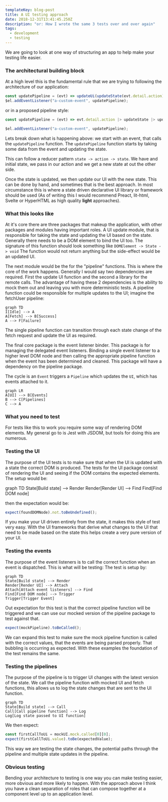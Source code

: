 ```yaml
---
templateKey: blog-post
title: A UI testing approach
date: 2018-12-31T13:41:45.250Z
description: "or: How I wrote the same 3 tests over and over again"
tags:
  - development
  - testing
---
```


We are going to look at one way of structuring an app to help make your testing life easier.

### The architectural building block

At a high level this is the fundamental rule that we are trying to following the architecture of our application:

```js
const updatePipeline = (evt) => updateUi(updateState(evt.detail.action));
$el.addEventListener("a-custom-event", updatePipeline);
```

or in a proposed pipeline style:

```js
const updatePipeline = (evt) => evt.detail.action |> updateState |> updateUi;

$el.addEventListener("a-custom-event", updatePipeline);
```

Lets break down what is happening above: we start with an event, that calls the `updatePipeline` function. The `updatePipeline` function starts by taking some data from the event and updating the state.

This can follow a reducer pattern `state -> action -> state`. We have and initial state, we pass in our action and we get a new state at out the other side.

Once the state is updated, we then update our UI with the new state. This can be done by hand, and sometimes that is the best approach. In most circumstance this is where a state driven declarative UI library or framework should be used (As of writing this I would recommend Preact, lit-html, Svelte or HyperHTML as high quality **light** approaches).

### What this looks like

At it's core there are three packages that makeup the application, with other packages and modules having important roles. A UI update module, that is responsible for taking the state and updating the UI based on the state. Generally there needs to be a DOM element to bind the UI too. The signature of this function should look something like `DOMElement -> State -> void` The function would not return anything but the side-effect would be an updated UI.

The next module would be the for the "pipeline" functions. This is where the core of the work happens. Generally I would say two dependencies are required. First the update UI function and the second a library for the remote calls. The advantage of having these 2 dependencies is the ability to mock them out and leaving you with more deterministic tests. A pipeline function could be responsible for multiple updates to the UI; imagine the fetchUser pipeline:

```mermaid
graph TD
I[Idle] --> A
A[Fetch] --> B[Success]
A --> F[Failure]
```

The single pipeline function can transition through each state change of the fetch request and update the UI as required.

The final core package is the event listener binder. This package is for managing the delegated event listeners. Binding a single event listener to a higher level DOM node and then calling the appropriate pipeline function when the event has been determined and cleaned. This package will have a dependency on the pipeline package.

The cycle is an `Event` triggers a `Pipeline` which updates the `UI`, which has events attached to it.

```mermaid
graph LR
A[UI] --> B[Events]
B --> C[Pipelines]
C --> A
```

### What you need to test

For tests like this to work you require some way of rendering DOM elements. My general go to is Jest with JSDOM, but tools for doing this are numerous.

### Testing the UI

The purpose of the UI tests is to make sure that when the UI is updated with a state the correct DOM is produced. The tests for the UI package consist of rendering the UI and seeing if the DOM contains the expected elements. The setup would be:

graph TD
State[Build state] --> Render
Render[Render UI] --> Find
Find[Find DOM node]

then the expectation would be:

```js
expect(foundDOMNode).not.toBeUndefined();
```

If you make your UI driven entirely from the state, it makes this style of test very easy. With the UI frameworks that derive what changes to the UI that need to be made based on the state this helps create a very pure version of your UI.

### Testing the events

The purpose of the event listeners is to call the correct function when an event is dispatched. This is what will be testing: The test is setup by:

```mermaid
graph TD
State[Build state] --> Render
Render[Render UI] --> Attach
Attach[Attach event listeners] --> Find
Find[Find DOM node] --> Trigger
Trigger[Trigger Event]
```

Out expectation for this test is that the correct pipeline function will be triggered and we can use our mocked version of the pipeline package to test against that.

```js
expect(mockPipeline).toBeCalled();
```

We can expand this test to make sure the mock pipeline function is called with the correct values, that the events are being parsed properly. That bubbling is occurring as expected. With these examples the foundation of the test remains the same.

### Testing the pipelines

The purpose of the pipeline is to trigger UI changes with the latest version of the state. We call the pipeline function with mocked UI and fetch functions, this allows us to log the state changes that are sent to the UI function.

```mermaid
graph TD
State[Build state] --> Call
Call[Call pipeline function] --> Log
Log[Log state passed to UI function]
```

We then expect:

```js
const firstCallToUi = mockUI.mock.called[0][0];
expect(firstCallToUi.value).toBe(expectedValue);
```

This way we are testing the state changes, the potential paths through the pipeline and multiple state updates in the pipeline.

### Obvious testing

Bending your architecture to testing is one way you can make testing easier, more obvious and more likely to happen. With the approach above I think you have a clean separation of roles that can compose together at a component level up to an application level.
